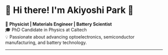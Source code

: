 # 👋 Hi there! I'm Akiyoshi Park 🦊

🔬 **Physicist | Materials Engineer | Battery Scientist**  
🎓 PhD Candidate in Physics at Caltech  
💡 Passionate about advancing optoelectronics, semiconductor manufacturing, and battery technology.

---

